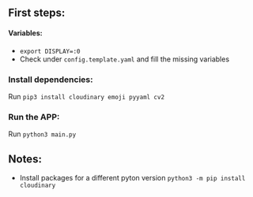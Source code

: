 ## First steps:
#### Variables:
- `export DISPLAY=:0`
- Check under `config.template.yaml` and fill the missing variables

### Install dependencies:
Run `pip3 install cloudinary emoji pyyaml cv2`

### Run the APP:
Run `python3 main.py`

## Notes:
- Install packages for a different pyton version `python3 -m pip install cloudinary`


<!-- Bank holidays + vacations -->
